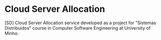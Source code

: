 # Cloud Server Allocation
[SD] Cloud Server Allocation service developed as a project for "Sistemas Distribuidos" course in Computer Software Engineering at University of Minho.
